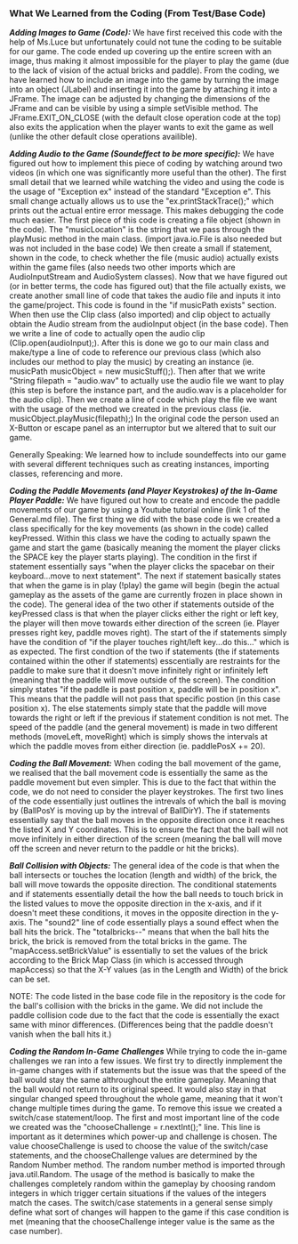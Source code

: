 ### What We Learned from the Coding (From Test/Base Code)

***Adding Images to Game (Code):***
We have first received this code with the help of Ms.Luce but unfortunately could not tune the coding to be suitable for our game.
The code ended up covering up the entire screen with an image, thus making it almost impossible for the player to play the game (due
to the lack of vision of the actual bricks and paddle). From the coding, we have learned how to include an image into the game by turning
the image into an object (JLabel) and inserting it into the game by attaching it into a JFrame. The image can be adjusted by changing the
dimensions of the JFrame and can be visible by using a simple setVisible method. The JFrame.EXIT_ON_CLOSE (with the default close operation code at the top)
also exits the application when the player wants to exit the game as well (unlike the other default close operations availible). 

***Adding Audio to the Game (Soundeffect to be more specific):***
We have figured out how to implement this piece of coding by watching around two videos (in which one was significantly more useful than the other).
The first small detail that we learned while watching the video and using the code is the usage of "Exception ex" instead of the standard "Exception e". 
This small change actually allows us to use the "ex.printStackTrace();" which prints out the actual entire error message. This makes debugging the code
much easier. The first piece of this code is creating a file object (shown in the code). The "musicLocation" is the string that we pass through the playMusic
method in the main class. (import java.io.File is also needed but was not included in the base code) We then create a small if statement, shown in the code, to check whether the file (music audio) actually exists within the game files (also needs two other imports which are AudioInputStream and AudioSystem classes). Now that we have figured out (or in better terms, the code has figured out) that the file actually exists, we create another small line of code that takes the audio file and inputs it into the game/project. This code is found in the "if musicPath exists" section. When then use the Clip class (also imported) and clip object to actually obtain the Audio stream from the audioInput object (in
the base code). Then we write a line of code to actually open the audio clip (Clip.open(audioInput);). After this is done we go to our main class and make/type a line of code to reference our previous class (which also includes our method to play the music) by creating an instance (ie. musicPath musicObject = new musicStuff();). Then after that we write "String filepath = "audio.wav" to actually use the audio file we want to play (this step is before the instance part, and the audio.wav is a placeholder for the audio clip). Then we create a line of code which play the file we want with the usage of the method we created in the previous class (ie. musicObject.playMusic(filepath);) In the original code the person used an X-Button or escape panel as an interruptor but we altered that to suit our game. 

Generally Speaking: We learned how to include soundeffects into our game with several different techniques such as creating instances, importing classes, referencing and more. 

***Coding the Paddle Movements (and Player Keystrokes) of the In-Game Player Paddle:***
We have figured out how to create and encode the paddle movements of our game by using a Youtube tutorial online (link 1 of the General.md file). The first thing we did with the base code is we created a class specifically for the key movements (as shown in the code) called keyPressed. Within this class we have the coding to actually spawn the game and start the game (basically meaning the moment the player clicks the SPACE key the player starts playing). The condition in the first if statement essentially says "when the player clicks the spacebar on their keyboard...move to next statement". The next if statement basically states that when the game is in play (!play) the game will begin (begin the actual gameplay as the assets of the game are currently frozen in place shown in the code). The general idea of the two other if statements outside of the keyPressed class is that when the player clicks either the right or left key, the player will then move towards either direction of the screen (ie. Player presses right key, paddle moves right). The start of the if statements simply have the condition of "if the player touches right/left key...do this..." which is as expected. The first condtion of the two if statements (the if statements contained within the other if statements) esscentially are restraints for the paddle to make sure that it doesn't move infinitely right or infinitely left (meaning that the paddle will move outside of the screen). The condition simply states "if the paddle is past position x, paddle will be in position x". This means that the paddle will not pass that specific postion (in this case position x). The else statements simply state that the paddle will move towards the right or left if the previous if statement condition is not met. The speed of the paddle (and the general movement) is made in two different methods (moveLeft, moveRight) which is simply shows the intervals at which the paddle moves from either direction (ie. paddlePosX += 20). 

***Coding the Ball Movement:***
When coding the ball movement of the game, we realised that the ball movement code is essentially the same as the paddle movement but even simpler. This is due to the fact that within the code, we do not need to consider the player keystrokes. The first two lines of the code essentially just outlines the intrevals of which the ball is moving by (BallPosY is moving up by the intreval of BallDirY). The if statements essentially say that the ball moves in the opposite direction once it reaches the listed X and Y coordinates. This is to ensure the fact that the ball will not move infinitely in either direction of the screen (meaning the ball will move off the screen and never return to the paddle or hit the bricks). 

***Ball Collision with Objects:***
The general idea of the code is that when the ball intersects or touches the location (length and width) of the brick, the ball will move towards the opposite direction. The conditional statements and if statements essentially detail the how the ball needs to touch brick in the listed values to move the opposite direction in the x-axis, and if it doesn't meet these conditions, it moves in the opposite direction in the y-axis. The "sound2" line of code essentially plays a sound effect when the ball hits the brick. The "totalbricks--" means that when the ball hits the brick, the brick is removed from the total bricks in the game. The "mapAccess.setBrickValue" is essentially to set the values of the brick according to the Brick Map Class (in which is accessed through mapAccess) so that the X-Y values (as in the Length and Width) of the brick can be set.

NOTE: The code listed in the base code file in the repository is the code for the ball's collision with the bricks in the game. We did not include the paddle collision code due to the fact that the code is essentially the exact same with minor differences. (Differences being that the paddle doesn't vanish when the ball hits it.)

***Coding the Random In-Game Challenges***
While trying to code the in-game challenges we ran into a few issues. We first try to directly inmplement the in-game changes with if statements but the issue was that the speed of the ball would stay the same althroughout the entire gameplay. Meaning that the ball would not return to its original speed. It would also stay in that singular changed speed throughout the whole game, meaning that it won't change multiple times during the game. To remove this issue we created a switch/case statement/loop. The first and most important line of the code we created was the "chooseChallenge = r.nextInt();" line. This line is important as it determines which power-up and challenge is chosen. The value chooseChallenge is used to choose the value of the switch/case statements, and the chooseChallenge values are determined by the Random Number method. The random number method is imported through java.util.Random. The usage of the method is basically to make the challenges completely random within the gameplay by choosing random integers in which trigger certain situations if the values of the integers match the cases. The switch/case statements in a general sense simply define what sort of changes will happen to the game if this case condition is met (meaning that the chooseChallenge integer value is the same as the case number). 


